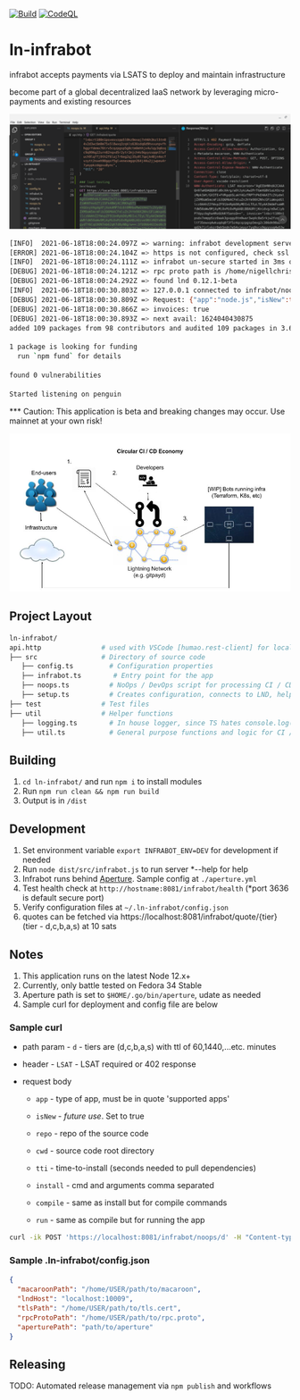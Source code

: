 [![Build](https://github.com/hyahatiph-labs/ln-infrabot/actions/workflows/infrabot.yml/badge.svg)](https://github.com/hyahatiph-labs/ln-infrabot/actions/workflows/infrabot.yml)
[![CodeQL](https://github.com/hyahatiph-labs/ln-infrabot/actions/workflows/codeql-analysis.yml/badge.svg)](https://github.com/hyahatiph-labs/ln-infrabot/actions/workflows/codeql-analysis.yml)
# ln-infrabot

infrabot accepts payments via LSATS to deploy and maintain infrastructure

become part of a global decentralized IaaS network by leveraging micro-payments and existing resources

<img src="./aperture.png">

```bash
[INFO]  2021-06-18T18:00:24.097Z => warning: infrabot development server is running
[ERROR] 2021-06-18T18:00:24.104Z => https is not configured, check ssl certs location or passphrase
[INFO]  2021-06-18T18:00:24.111Z => infrabot un-secure started in 3ms on penguin:3637
[DEBUG] 2021-06-18T18:00:24.121Z => rpc proto path is /home/nigellchristian/lnd/lnrpc/rpc.proto
[DEBUG] 2021-06-18T18:00:24.292Z => found lnd 0.12.1-beta 
[INFO]  2021-06-18T18:00:30.803Z => 127.0.0.1 connected to infrabot/noops
[DEBUG] 2021-06-18T18:00:30.809Z => Request: {"app":"node.js","isNew":true,"repo":"https://github.com/reemuru/headerParse.git","cwd":"headerParse","install":{"cmd":"npm","args":["i"]},"tti":30,"compile":null,"run":{"cmd":"node","args":["index.js"]},"payment_request":"lnbcrt100n1psvesvzpp5l0kz9exaj7nh6h3kzl5tn84v2d3wc6m8m75x5l8wxq3zqkls636sdq6d9hxvunpvfhhggrfdemx76trv5cqzpgsp5g8ctm0ehhjx4ulqy3q6sqc9q996g22urn82nqxd5r2ytr2mjch4s9qyyssqqn37afuch9lqffj9th2f6laj7r6eg2qj35y0l7qejk48jn4ecfvzytt2nxeh90gqsf5glvenexmgqn264j44u2jjwpeu4r7yeypkzdqpvu8ync","ttl":"20"}
[DEBUG] 2021-06-18T18:00:30.866Z => invoices: true
[DEBUG] 2021-06-18T18:00:30.893Z => next avail: 1624040430875
added 109 packages from 98 contributors and audited 109 packages in 3.612s

1 package is looking for funding
  run `npm fund` for details

found 0 vulnerabilities

Started listening on penguin
```

*** Caution: This application is beta and breaking changes may occur. Use mainnet at your own risk!

<img src="./circ-ci-cid-econ.jpg">

## Project Layout

```bash
ln-infrabot/
api.http               # used with VSCode [humao.rest-client] for local testing
├── src                # Directory of source code
   ├── config.ts         # Configuration properties
   ├── infrabot.ts        # Entry point for the app
   ├── noops.ts          # NoOps / DevOps script for processing CI / CD payments
   ├── setup.ts          # Creates configuration, connects to LND, helper functions, etc.
├── test               # Test files
├── util               # Helper functions
   ├── logging.ts        # In house logger, since TS hates console.log()
   ├── util.ts           # General purpose functions and logic for CI / CD
```

## Building

1. `cd ln-infrabot/` and run `npm i` to install modules
2. Run `npm run clean && npm run build`
3. Output is in `/dist`

## Development

1. Set environment variable `export INFRABOT_ENV=DEV` for development if needed
2. Run `node dist/src/infrabot.js` to run server *--help for help
3. Infrabot runs behind [Aperture](https://github.com/lightninglabs/aperture). Sample config at `./aperture.yml`
4. Test health check at `http://hostname:8081/infrabot/health` (*port 3636 is default secure port)
5. Verify configuration files at `~/.ln-infrabot/config.json`
6. quotes can be fetched via https://localhost:8081/infrabot/quote/{tier} (tier - d,c,b,a,s) at 10 sats

## Notes

1. This application runs on the latest Node 12.x+
2. Currently, only battle tested on Fedora 34 Stable
3. Aperture path is set to `$HOME/.go/bin/aperture`, udate as needed
4. Sample curl for deployment and config file are below

### Sample curl
* path param - `d` - tiers are (d,c,b,a,s) with ttl of 60,1440,...etc. minutes

* header - `LSAT` - LSAT required or 402 response

* request body
    * `app` - type of app, must be in quote 'supported apps'

    * `isNew` - *future use*. Set to true

    * `repo` - repo of the source code 

    * `cwd` - source code root directory

    * `tti` - time-to-install (seconds needed to pull dependencies)

    * `install` - cmd and arguments comma separated

    * `compile` - same as install but for compile commands

    * `run` - same as compile but for running the app

```bash
curl -ik POST 'https://localhost:8081/infrabot/noops/d' -H "Content-type: application/json" -H "Authorization: LSAT $LSAT_VALUE" -d '{"app": "node.js","isNew": true,"repo": "https://github.com/reemuru/headerParse.git","cwd": "headerParse","install": {"cmd": "npm", "args": ["i"]},"tti": 30,"compile": null,"run": {"cmd": "node", "args": ["index.js"]}}'
```

### Sample .ln-infrabot/config.json

```json 
{
  "macaroonPath": "/home/USER/path/to/macaroon",
  "lndHost": "localhost:10009",
  "tlsPath": "/home/USER/path/to/tls.cert",
  "rpcProtoPath": "/home/USER/path/to/rpc.proto",
  "aperturePath": "path/to/aperture"
}
```

## Releasing

TODO: Automated release management via `npm publish` and workflows

